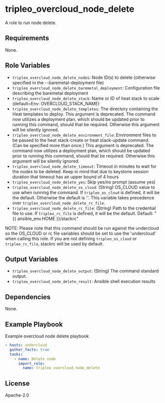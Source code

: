 tripleo_overcloud_node_delete
========================

A role to run node delete.

Requirements
------------

None.

Role Variables
--------------

* `tripleo_overcloud_node_delete_nodes`: Node ID(s) to delete (otherwise specified in the --baremetal-deployment file)
* `tripleo_overcloud_node_delete_baremetal_deployment`: Configuration file describing the baremetal deployment
* `tripleo_overcloud_node_delete_stack`: Name or ID of heat stack to scale (default=Env: OVERCLOUD_STACK_NAME)
* `tripleo_overcloud_node_delete_templates`: The directory containing the Heat templates to deploy.
    This argument is deprecated. The command now utilizes a deployment plan, which should be updated prior to running this
    command, should that be required. Otherwise this argument will be silently ignored.
* `tripleo_overcloud_node_delete_environment_file`: Environment files to be passed to the heat stack-create or heat stack-update command.
    (Can be specified more than  once.) This argument is deprecated. The command now utilizes a deployment plan,
    which should be updated prior to running this command, should that be required. Otherwise this argument will be silently ignored.
* `tripleo_overcloud_node_delete_timeout`: Timeout in minutes to wait for the nodes to be deleted.
    Keep in mind that due to keystone session duration that timeout has an upper bound of 4 hours
* `tripleo_overcloud_node_delete_yes`: Skip yes/no prompt (assume yes)
* `tripleo_overcloud_node_delete_os_cloud`: (String) OS_CLOUD value to use when running the command. If `tripleo_os_cloud` is defined, it will be the default. Otherwise the default is ''. This variable takes precedence over `tripleo_overcloud_node_delete_rc_file`.
* `tripleo_overcloud_node_delete_rc_file`: (String) Path to the credential file to use. If `tripleo_rc_file` is defined, it will be the default. Default: "{{ ansible_env.HOME }}/stackrc"

NOTE: Please note that this command should be run against the undercloud so the
OS_CLOUD or rc file variables should be set to use the 'undercloud' when
calling this role. If you are not defining `tripleo_os_cloud` or `tripleo_rc_file`,
stackrc will be used by default.

Output Variables
----------------

* `tripleo_overcloud_node_delete_output`: (String) The command standard output.
* `tripleo_overcloud_node_delete_result`: Ansible shell execution results

Dependencies
------------

None.

Example Playbook
----------------

Example overcloud node delete playbook

```yaml
- hosts: undercloud
  gather_facts: true
  tasks:
    - name: Delete node
      import_role:
        name: tripleo_overcloud_node_delete
```

License
-------

Apache-2.0
